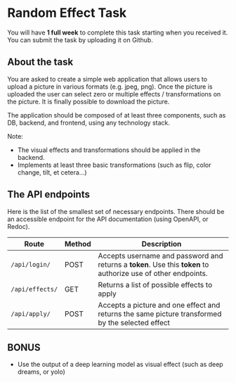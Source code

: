 # Random Effect Task
You will have **1 full week** to complete this task starting when you received it. You can submit the task by uploading it on Github.

## About the task
You are asked to create a simple web application that allows users to upload a picture in various formats (e.g. jpeg, png). Once the picture is uploaded the user can select zero or multiple effects / transformations on the picture. It is finally possible to download the picture.

The application should be composed of at least three components, such as DB, backend, and frontend, using any technology stack.

Note:
- The visual effects and transformations should be applied in the backend.
- Implements at least three basic transformations (such as flip, color change, tilt, et cetera...)

## The API endpoints

Here is the list of the smallest set of necessary endpoints. There should be an accessible endpoint for the API documentation (using OpenAPI, or Redoc).

| Route | Method | Description |
| ----- | ------ | ----------- |
| `/api/login/` | POST | Accepts username and password and returns a **token**. Use this **token** to authorize use of other endpoints. |
| `/api/effects/`| GET | Returns a list of possible effects to apply |
| `/api/apply/` | POST | Accepts a picture and one effect and returns the same picture transformed by the selected effect |

## BONUS
- Use the output of a deep learning model as visual effect (such as deep dreams, or yolo)